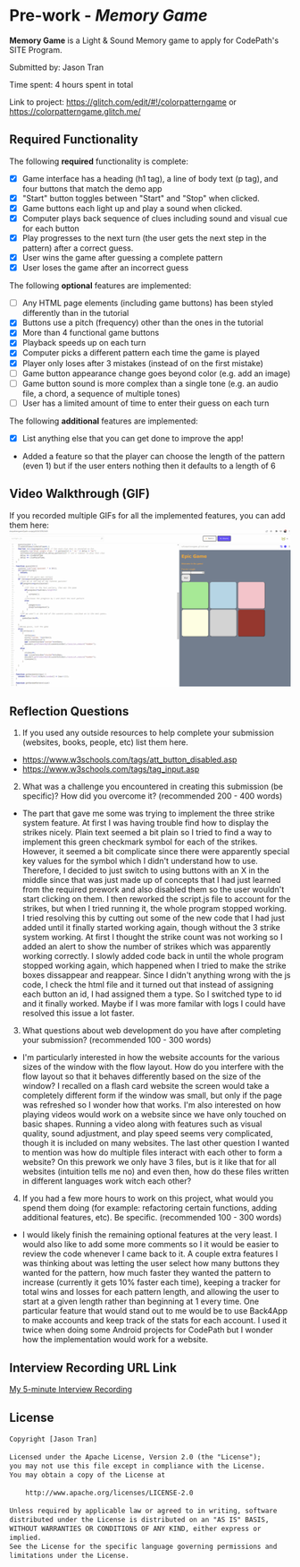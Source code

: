 # Pre-work - *Memory Game*

**Memory Game** is a Light & Sound Memory game to apply for CodePath's SITE Program. 

Submitted by: Jason Tran

Time spent: 4 hours spent in total

Link to project: https://glitch.com/edit/#!/colorpatterngame
or https://colorpatterngame.glitch.me/

## Required Functionality

The following **required** functionality is complete:

* [x] Game interface has a heading (h1 tag), a line of body text (p tag), and four buttons that match the demo app
* [x] "Start" button toggles between "Start" and "Stop" when clicked. 
* [x] Game buttons each light up and play a sound when clicked. 
* [x] Computer plays back sequence of clues including sound and visual cue for each button
* [x] Play progresses to the next turn (the user gets the next step in the pattern) after a correct guess. 
* [x] User wins the game after guessing a complete pattern
* [x] User loses the game after an incorrect guess

The following **optional** features are implemented:

* [ ] Any HTML page elements (including game buttons) has been styled differently than in the tutorial
* [x] Buttons use a pitch (frequency) other than the ones in the tutorial
* [x] More than 4 functional game buttons
* [x] Playback speeds up on each turn
* [x] Computer picks a different pattern each time the game is played
* [x] Player only loses after 3 mistakes (instead of on the first mistake)
* [ ] Game button appearance change goes beyond color (e.g. add an image)
* [ ] Game button sound is more complex than a single tone (e.g. an audio file, a chord, a sequence of multiple tones)
* [ ] User has a limited amount of time to enter their guess on each turn

The following **additional** features are implemented:

- [x] List anything else that you can get done to improve the app!
- Added a feature so that the player can choose the length of the pattern (even 1) but if the user enters nothing then it defaults to a length of 6
## Video Walkthrough (GIF)

If you recorded multiple GIFs for all the implemented features, you can add them here:
<img src='colorgame.gif' title='Video Walkthrough' width='' alt='Video Walkthrough' />


## Reflection Questions
1. If you used any outside resources to help complete your submission (websites, books, people, etc) list them here. 
* https://www.w3schools.com/tags/att_button_disabled.asp
* https://www.w3schools.com/tags/tag_input.asp

2. What was a challenge you encountered in creating this submission (be specific)? How did you overcome it? (recommended 200 - 400 words) 
* The part that gave me some was trying to implement the three strike system feature. At first I was having trouble find how to display the strikes nicely. Plain text
seemed a bit plain so I tried to find a way to implement this green checkmark symbol for each of the strikes. However, it seemed a bit complicate since there were apparently special key values for the symbol which I didn't understand how to use. Therefore, I decided to just switch to using buttons with an X in the middle since that was just made up of concepts that I had just learned from the required prework and also disabled them so the user wouldn't start clicking on them. I then reworked the script.js file to account for the strikes, but when I tried running it, the whole program stopped working. I tried resolving this by cutting out some of the new code that I had just added until it finally started working again, though without the 3 strike system working. At first I thought the strike count was not working so I added an alert to show the number of strikes which was apparently working correctly. I slowly added code back in until the whole program stopped working again, which happened when I tried to make the strike boxes dissappear and reappear. Since I didn't anything wrong with the js code, I check the html file and it turned out that instead of assigning each button an id, I had assigned them a type. So I switched type to id and it finally worked. Maybe if I was more familar with logs I could have resolved this issue a lot faster.

3. What questions about web development do you have after completing your submission? (recommended 100 - 300 words) 
* I'm particularly interested in how the website accounts for the various sizes of the window with the flow layout. How do you interfere with the flow layout so that it behaves differently based on the size of the window? I recalled on a flash card website the screen would take a completely different form if the window was small, but only if the page was refreshed so I wonder how that works. I'm also interested on how playing videos would work on a website since we have only touched on basic shapes. Running a video along with features such as visual quality, sound adjustment, and play speed seems very complicated, though it is included on many websites. The last other question I wanted to mention was how do multiple files interact with each other to form a website? On this prework we only have 3 files, but is it like that for all websites (intuition tells me no) and even then, how do these files written in different languages work witch each other?

4. If you had a few more hours to work on this project, what would you spend them doing (for example: refactoring certain functions, adding additional features, etc). Be specific. (recommended 100 - 300 words) 
* I would likely finish the remaining optional features at the very least. I would also like to add some more comments so I it would be easier to review the code whenever I came back to it. A couple extra features I was thinking about was letting the user select how many buttons they wanted for the pattern, how much faster they wanted the pattern to increase (currently it gets 10% faster each time), keeping a tracker for total wins and losses for each pattern length, and allowing the user to start at a given length rather than beginning at 1 every time. One particular feature that would stand out to me would be to use Back4App to make accounts and keep track of the stats for each account. I used it twice when doing some Android projects for CodePath but I wonder how the implementation would work for a website.


## Interview Recording URL Link

[My 5-minute Interview Recording](https://youtu.be/nYO4Gf2XZeU)


## License

    Copyright [Jason Tran]

    Licensed under the Apache License, Version 2.0 (the "License");
    you may not use this file except in compliance with the License.
    You may obtain a copy of the License at

        http://www.apache.org/licenses/LICENSE-2.0

    Unless required by applicable law or agreed to in writing, software
    distributed under the License is distributed on an "AS IS" BASIS,
    WITHOUT WARRANTIES OR CONDITIONS OF ANY KIND, either express or implied.
    See the License for the specific language governing permissions and
    limitations under the License.
